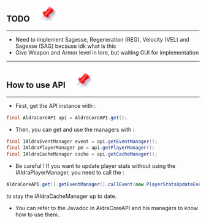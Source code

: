 ## TODO[![](pin.svg)](#todo)

---

- Need to implement Sagesse, Regeneration (REG), Velocity (VEL) and Sagesse (SAG) because idk what is this
- Give Weapon and Armor level in lore, but waiting GUI for implementation

---

## How to use API[![](pin.svg)](#api)

---

- First, get the API instance with :
```java
final AldraCoreAPI api = AldraCoreAPI.get();
```
- Then, you can get and use the managers with :
```java
final IAldraEventManager event = api.getEventManager();
final IAldraPlayerManager pm = api.getPlayerManager();
final IAldraCacheManager cache = api.getCacheManager();
````
- Be careful ! If you want to update player stats without using the IAldraPlayerManager, you need to call the :
```java
AldraCoreAPI.get().getEventManager().callEvent(new PlayerStatsUpdateEvent(player));
```
to stay the IAldraCacheManager up to date.

- You can refer to the Javadoc in AldraCoreAPI and his managers to know how to use them.